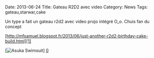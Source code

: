 Date: 2013-06-24
Title: Gateau R2D2 avec video
Category: News
Tags: gateau,starwar,cake

[0]: https://raw.github.com/bussiere/RapidNews/gh-pages/static/images/r2d2.jpg  "Grande Version"
[1]: http://mfsamuel.blogspot.fr/2013/06/just-another-r2d2-birthday-cake-build.html

Un type a fait un gateau r2d2 avec video projo intégré O_o.
Chuis fan du concept

[http://mfsamuel.blogspot.fr/2013/06/just-another-r2d2-birthday-cake-build.html][1]

[![Asuka Swimsuit](https://raw.github.com/bussiere/RapidNews/gh-pages/static/images/r2d2_thumb.jpg)] [0] 

